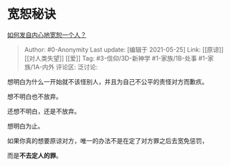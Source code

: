 # 宽恕秘诀
[如何发自内心地宽恕一个人？](https://www.zhihu.com/question/20838203/answer/1422916090)

> Author: #0-Anonymity
> Last update: [编辑于 2021-05-25]
> Link: [[原谅]] [[对人类失望]] [[爱]]
> Tag: #3-信仰/3D-新神学 #1-家族/1B-处事 #1-家族/1A-内外
> 评论区:
> 泛讨论:

想明白为什么一开始就不该怪别人，并且为自己不公平的责怪对方而歉疚。

想不明白也不放弃。

还想不明白，还是不放弃。

想明白为止。

如果你真的想要原谅对方，唯一的办法不是在定了对方罪之后去宽免惩罚，

而是**不去定人的罪**。
